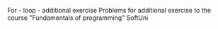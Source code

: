 For - loop - additional exercise
Problems for additional exercise to the course "Fundamentals of programming"  SoftUni
